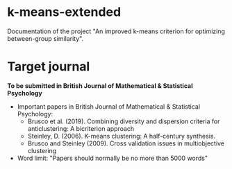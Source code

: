# k-means-extended

Documentation of the project "An improved k-means criterion for optimizing between-group similarity".

# Target journal 

**To be submitted in British Journal of Mathematical & Statistical Psychology**

- Important papers in British Journal of Mathematical & Statistical Psychology:
  + Brusco et al. (2019). Combining diversity and dispersion criteria 
  for anticlustering: A bicriterion approach
  + Steinley, D. (2006). K-means clustering: A half-century synthesis. 
  + Brusco and Steinley (2009). Cross validation issues in multiobjective clustering
- Word limit: "Papers should normally be no more than 5000 words"
